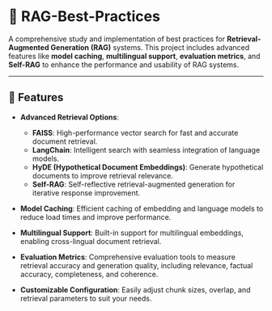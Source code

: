 # 🚀 RAG-Best-Practices

A comprehensive study and implementation of best practices for **Retrieval-Augmented Generation (RAG)** systems. This project includes advanced features like **model caching**, **multilingual support**, **evaluation metrics**, and **Self-RAG** to enhance the performance and usability of RAG systems.

---

## 🌟 Features

- **Advanced Retrieval Options**:
  - **FAISS**: High-performance vector search for fast and accurate document retrieval.
  - **LangChain**: Intelligent search with seamless integration of language models.
  - **HyDE (Hypothetical Document Embeddings)**: Generate hypothetical documents to improve retrieval relevance.
  - **Self-RAG**: Self-reflective retrieval-augmented generation for iterative response improvement.

- **Model Caching**: Efficient caching of embedding and language models to reduce load times and improve performance.

- **Multilingual Support**: Built-in support for multilingual embeddings, enabling cross-lingual document retrieval.

- **Evaluation Metrics**: Comprehensive evaluation tools to measure retrieval accuracy and generation quality, including relevance, factual accuracy, completeness, and coherence.

- **Customizable Configuration**: Easily adjust chunk sizes, overlap, and retrieval parameters to suit your needs.

